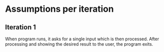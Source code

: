 # Assumptions per iteration

## Iteration 1
When program runs, it asks for a single input which is then processed.
After processing and showing the desired result to the user, the program exits.